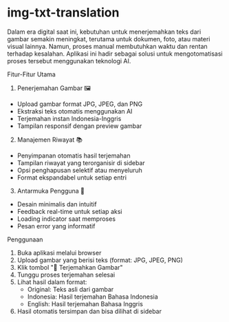 # img-txt-translation

Dalam era digital saat ini, kebutuhan untuk menerjemahkan teks dari gambar semakin meningkat, terutama untuk dokumen, foto, atau materi visual lainnya. Namun, proses manual membutuhkan waktu dan rentan terhadap kesalahan. Aplikasi ini hadir sebagai solusi untuk mengotomatisasi proses tersebut menggunakan teknologi AI.

Fitur-Fitur Utama
1. Penerjemahan Gambar 🖼️
- Upload gambar format JPG, JPEG, dan PNG
- Ekstraksi teks otomatis menggunakan AI
- Terjemahan instan Indonesia-Inggris
- Tampilan responsif dengan preview gambar
2. Manajemen Riwayat 📚
- Penyimpanan otomatis hasil terjemahan
- Tampilan riwayat yang terorganisir di sidebar
- Opsi penghapusan selektif atau menyeluruh
- Format ekspandabel untuk setiap entri
3. Antarmuka Pengguna 🎯
- Desain minimalis dan intuitif
- Feedback real-time untuk setiap aksi
- Loading indicator saat memproses
- Pesan error yang informatif

Penggunaan
1. Buka aplikasi melalui browser
2. Upload gambar yang berisi teks (format: JPG, JPEG, PNG)
3. Klik tombol "🔄 Terjemahkan Gambar"
4. Tunggu proses terjemahan selesai
5. Lihat hasil dalam format:
   - Original: Teks asli dari gambar
   - Indonesia: Hasil terjemahan Bahasa Indonesia
   - English: Hasil terjemahan Bahasa Inggris
6. Hasil otomatis tersimpan dan bisa dilihat di sidebar

